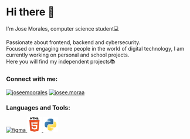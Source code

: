 <h1>Hi there 🦁</h1>
<p>I'm Jose Morales, computer science student💻<p>
Passionate about frontend, backend and cybersecurity.<br>
Focused on engaging more people in the world of digital technology, I am currently working on personal and school projects.<br>
Here you will find my independent projects📚<br>

<h3 align="left">Connect with me:</h3>
<p align="left">
<a href="https://twitter.com/joseemoorales" target="blank"><img align="center" src="https://raw.githubusercontent.com/rahuldkjain/github-profile-readme-generator/master/src/images/icons/Social/twitter.svg" alt="joseemoorales" height="30" width="40" /></a>
<a href="https://instagram.com/josee.moraa" target="blank"><img align="center" src="https://raw.githubusercontent.com/rahuldkjain/github-profile-readme-generator/master/src/images/icons/Social/instagram.svg" alt="josee.moraa" height="30" width="40" /></a>
</p>

<h3 align="left">Languages and Tools:</h3>
<p align="left"> <a href="https://www.figma.com/" target="_blank" rel="noreferrer"> <img src="https://www.vectorlogo.zone/logos/figma/figma-icon.svg" alt="figma" width="40" height="40"/> </a> <a href="https://www.w3.org/html/" target="_blank" rel="noreferrer"> <img src="https://raw.githubusercontent.com/devicons/devicon/master/icons/html5/html5-original-wordmark.svg" alt="html5" width="40" height="40"/> </a> <a href="https://www.python.org" target="_blank" rel="noreferrer"> <img src="https://raw.githubusercontent.com/devicons/devicon/master/icons/python/python-original.svg" alt="python" width="40" height="40"/> </a> </p>
